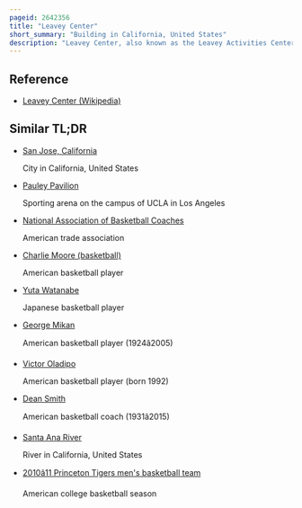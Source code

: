 ```yaml
---
pageid: 2642356
title: "Leavey Center"
short_summary: "Building in California, United States"
description: "Leavey Center, also known as the Leavey Activities Center or occasionally by its old Nickname the Toso Pavilion, is Santa Clara University's Indoor Basketball Arena in Santa Clara, California. It is home to the Division I Basketball and volleyball Teams of Santa Clara University Broncos. It has hosted the West Coast Conference Men's Basketball Tournament Ten Times."
---
```


## Reference

- [Leavey Center (Wikipedia)](https://en.wikipedia.org/?curid=2642356)

## Similar TL;DR

- [San Jose, California](/tldr/en/san-jose-california)

  City in California, United States

- [Pauley Pavilion](/tldr/en/pauley-pavilion)

  Sporting arena on the campus of UCLA in Los Angeles

- [National Association of Basketball Coaches](/tldr/en/national-association-of-basketball-coaches)

  American trade association

- [Charlie Moore (basketball)](/tldr/en/charlie-moore-basketball)

  American basketball player

- [Yuta Watanabe](/tldr/en/yuta-watanabe)

  Japanese basketball player

- [George Mikan](/tldr/en/george-mikan)

  American basketball player (1924â2005)

- [Victor Oladipo](/tldr/en/victor-oladipo)

  American basketball player (born 1992)

- [Dean Smith](/tldr/en/dean-smith)

  American basketball coach (1931â2015)

- [Santa Ana River](/tldr/en/santa-ana-river)

  River in California, United States

- [2010â11 Princeton Tigers men's basketball team](/tldr/en/201011-princeton-tigers-mens-basketball-team)

  American college basketball season
